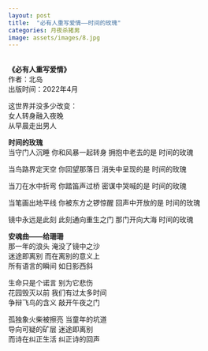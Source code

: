 ```yaml
---
layout: post
title:  "必有人重写爱情——时间的玫瑰"
categories: 月夜杀猪男
image: assets/images/8.jpg
---
```

&nbsp;&nbsp;  
**《必有人重写爱情》**  
作者：北岛  
出版时间：2022年4月

这世界并没多少改变：  
女人转身融入夜晚  
从早晨走出男人  

**时间的玫瑰**  
当守门人沉睡
你和风暴一起转身
拥抱中老去的是
时间的玫瑰

当鸟路界定天空
你回望那落日
消失中呈现的是
时间的玫瑰

当刀在水中折弯
你踏笛声过桥
密谋中哭喊的是
时间的玫瑰

当笔画出地平线
你被东方之锣惊醒
回声中开放的是
时间的玫瑰

镜中永远是此刻
此刻通向重生之门
那门开向大海
时间的玫瑰


**安魂曲——给珊珊**  
那一年的浪头
淹没了镜中之沙  
迷途即离别
而在离别的意义上  
所有语言的瞬间
如日影西斜  

生命只是个诺言
别为它悲伤  
花园毁灭以前
我们有过太多时间  
争辩飞鸟的含义
敲开午夜之门

孤独象火柴被擦亮
当童年的坑道  
导向可疑的矿层
迷途即离别  
而诗在纠正生活
纠正诗的回声
